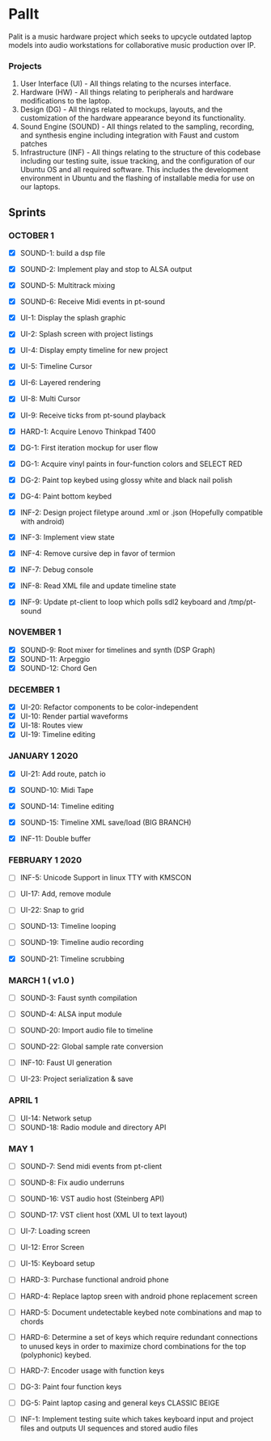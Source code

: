# PalIt

Palit is a music hardware project which seeks to upcycle outdated laptop models into audio workstations for collaborative music production over IP. 

### Projects
1. User Interface (UI) - All things relating to the ncurses interface.
2. Hardware (HW) - All things relating to peripherals and hardware modifications to the laptop.
3. Design (DG) - All things related to mockups, layouts, and the customization of the hardware appearance beyond its functionality.
4. Sound Engine (SOUND) - All things related to the sampling, recording, and synthesis engine including integration with Faust and custom patches
5. Infrastructure (INF) - All things relating to the structure of this codebase including our testing suite, issue tracking, and the configuration of our Ubuntu OS and all required software. This includes the development environment in Ubuntu and the flashing of installable media for use on our laptops.  

## Sprints

### OCTOBER 1

- [X] SOUND-1: build a dsp file
- [X] SOUND-2: Implement play and stop to ALSA output
- [X] SOUND-5: Multitrack mixing
- [X] SOUND-6: Receive Midi events in pt-sound

- [X] UI-1: Display the splash graphic
- [X] UI-2: Splash screen with project listings
- [X] UI-4: Display empty timeline for new project
- [X] UI-5: Timeline Cursor
- [X] UI-6: Layered rendering
- [X] UI-8: Multi Cursor
- [X] UI-9: Receive ticks from pt-sound playback

- [X] HARD-1: Acquire Lenovo Thinkpad T400

- [X] DG-1: First iteration mockup for user flow 
- [X] DG-1: Acquire vinyl paints in four-function colors and SELECT RED
- [X] DG-2: Paint top keybed using glossy white and black nail polish
- [X] DG-4: Paint bottom keybed

- [X] INF-2: Design project filetype around .xml or .json (Hopefully compatible with android)
- [X] INF-3: Implement view state
- [X] INF-4: Remove cursive dep in favor of termion
- [X] INF-7: Debug console
- [X] INF-8: Read XML file and update timeline state
- [X] INF-9: Update pt-client to loop which polls sdl2 keyboard and /tmp/pt-sound

### NOVEMBER 1

- [X] SOUND-9: Root mixer for timelines and synth (DSP Graph)
- [X] SOUND-11: Arpeggio
- [X] SOUND-12: Chord Gen

### DECEMBER 1

- [X] UI-20: Refactor components to be color-independent
- [X] UI-10: Render partial waveforms
- [X] UI-18: Routes view
- [X] UI-19: Timeline editing

### JANUARY 1 2020

- [X] UI-21: Add route, patch io

- [X] SOUND-10: Midi Tape
- [X] SOUND-14: Timeline editing
- [X] SOUND-15: Timeline XML save/load (BIG BRANCH)

- [X] INF-11: Double buffer

### FEBRUARY 1 2020

- [ ] INF-5: Unicode Support in linux TTY with KMSCON

- [ ] UI-17: Add, remove module 
- [ ] UI-22: Snap to grid

- [ ] SOUND-13: Timeline looping
- [ ] SOUND-19: Timeline audio recording
- [X] SOUND-21: Timeline scrubbing

### MARCH 1 ( v1.0 )

- [ ] SOUND-3: Faust synth compilation
- [ ] SOUND-4: ALSA input module
- [ ] SOUND-20: Import audio file to timeline
- [ ] SOUND-22: Global sample rate conversion

- [ ] INF-10: Faust UI generation

- [ ] UI-23: Project serialization & save 

### APRIL 1

- [ ] UI-14: Network setup
- [ ] SOUND-18: Radio module and directory API

### MAY 1

- [ ] SOUND-7: Send midi events from pt-client
- [ ] SOUND-8: Fix audio underruns
- [ ] SOUND-16: VST audio host (Steinberg API)
- [ ] SOUND-17: VST client host (XML UI to text layout)

- [ ] UI-7: Loading screen
- [ ] UI-12: Error Screen
- [ ] UI-15: Keyboard setup

- [ ] HARD-3: Purchase functional android phone
- [ ] HARD-4: Replace laptop sreen with android phone replacement screen
- [ ] HARD-5: Document undetectable keybed note combinations and map to chords
- [ ] HARD-6: Determine a set of keys which require redundant connections to unused keys in order to maximize chord combinations for the top (polyphonic) keybed.
- [ ] HARD-7: Encoder usage with function keys

- [ ] DG-3: Paint four function keys
- [ ] DG-5: Paint laptop casing and general keys CLASSIC BEIGE

- [ ] INF-1: Implement testing suite which takes keyboard input and project files and outputs UI sequences and stored audio files
